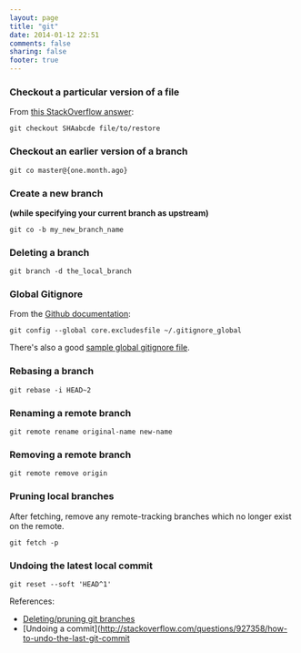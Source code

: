 ```yaml
---
layout: page
title: "git"
date: 2014-01-12 22:51
comments: false
sharing: false
footer: true
---
```


### Checkout a particular version of a file
From [this StackOverflow answer](http://stackoverflow.com/a/215731):
```
git checkout SHAabcde file/to/restore
```

### Checkout an earlier version of a branch
```
git co master@{one.month.ago}
```

### Create a new branch
**(while specifying your current branch as upstream)**
```
git co -b my_new_branch_name
```

### Deleting a branch
```
git branch -d the_local_branch
```

### Global Gitignore
From the [Github documentation](https://help.github.com/articles/ignoring-files#create-a-global-gitignore):
```
git config --global core.excludesfile ~/.gitignore_global
```
There's also a good [sample global gitignore file](https://gist.github.com/octocat/9257657).

### Rebasing a branch
```
git rebase -i HEAD~2
```

### Renaming a remote branch
```
git remote rename original-name new-name
```

### Removing a remote branch
```
git remote remove origin
```

### Pruning local branches
After fetching, remove any remote-tracking branches which no longer exist on the remote.
```
git fetch -p
```

### Undoing the latest local commit
```
git reset --soft 'HEAD^1'
```

References:

- [Deleting/pruning git branches](http://makandracards.com/makandra/621-git-delete-a-branch-local-or-remote)
- [Undoing a commit](http://stackoverflow.com/questions/927358/how-to-undo-the-last-git-commit
